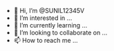 - 👋 Hi, I’m @SUNIL12345V
- 👀 I’m interested in ...
- 🌱 I’m currently learning ...
- 💞️ I’m looking to collaborate on ...
- 📫 How to reach me ...

<!---
SUNIL12345V/SUNIL12345V is a ✨ special ✨ repository because its `README.md` (this file) appears on your GitHub profile.
You can click the Preview link to take a look at your changes.
--->
